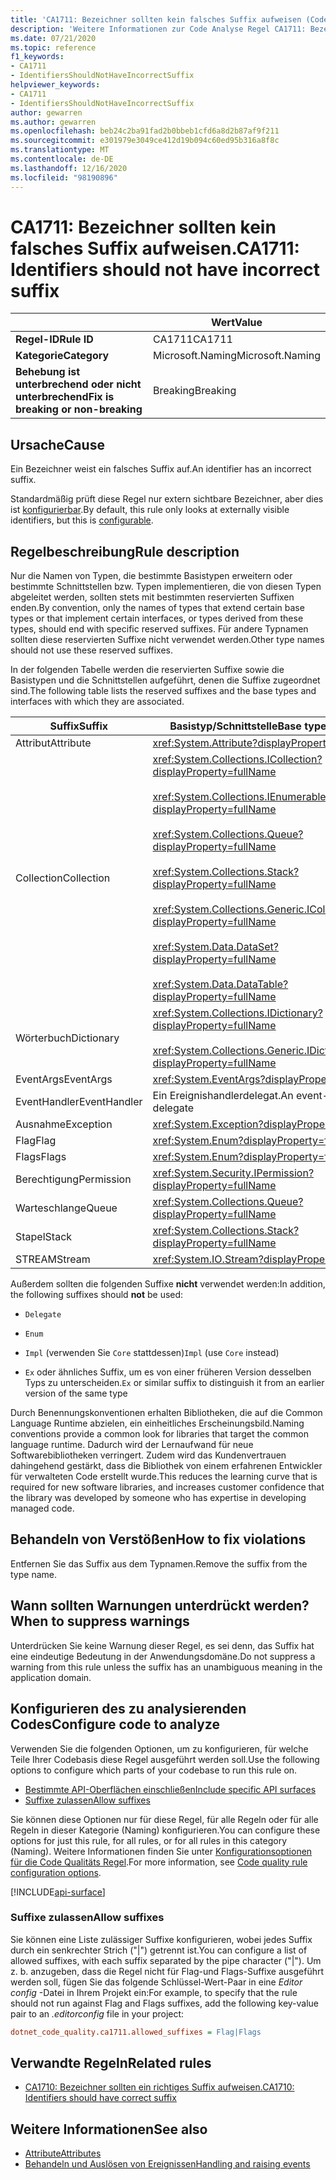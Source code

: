 ```yaml
---
title: 'CA1711: Bezeichner sollten kein falsches Suffix aufweisen (Code Analyse)'
description: 'Weitere Informationen zur Code Analyse Regel CA1711: Bezeichner sollten kein falsches Suffix aufweisen'
ms.date: 07/21/2020
ms.topic: reference
f1_keywords:
- CA1711
- IdentifiersShouldNotHaveIncorrectSuffix
helpviewer_keywords:
- CA1711
- IdentifiersShouldNotHaveIncorrectSuffix
author: gewarren
ms.author: gewarren
ms.openlocfilehash: beb24c2ba91fad2b0bbeb1cfd6a8d2b87af9f211
ms.sourcegitcommit: e301979e3049ce412d19b094c60ed95b316a8f8c
ms.translationtype: MT
ms.contentlocale: de-DE
ms.lasthandoff: 12/16/2020
ms.locfileid: "98190896"
---
```

# <a name="ca1711-identifiers-should-not-have-incorrect-suffix"></a><span data-ttu-id="16eec-103">CA1711: Bezeichner sollten kein falsches Suffix aufweisen.</span><span class="sxs-lookup"><span data-stu-id="16eec-103">CA1711: Identifiers should not have incorrect suffix</span></span>

| | <span data-ttu-id="16eec-104">Wert</span><span class="sxs-lookup"><span data-stu-id="16eec-104">Value</span></span> |
|-|-|
| <span data-ttu-id="16eec-105">**Regel-ID**</span><span class="sxs-lookup"><span data-stu-id="16eec-105">**Rule ID**</span></span> |<span data-ttu-id="16eec-106">CA1711</span><span class="sxs-lookup"><span data-stu-id="16eec-106">CA1711</span></span>|
| <span data-ttu-id="16eec-107">**Kategorie**</span><span class="sxs-lookup"><span data-stu-id="16eec-107">**Category**</span></span> |<span data-ttu-id="16eec-108">Microsoft.Naming</span><span class="sxs-lookup"><span data-stu-id="16eec-108">Microsoft.Naming</span></span>|
| <span data-ttu-id="16eec-109">**Behebung ist unterbrechend oder nicht unterbrechend**</span><span class="sxs-lookup"><span data-stu-id="16eec-109">**Fix is breaking or non-breaking**</span></span> |<span data-ttu-id="16eec-110">Breaking</span><span class="sxs-lookup"><span data-stu-id="16eec-110">Breaking</span></span>|

## <a name="cause"></a><span data-ttu-id="16eec-111">Ursache</span><span class="sxs-lookup"><span data-stu-id="16eec-111">Cause</span></span>

<span data-ttu-id="16eec-112">Ein Bezeichner weist ein falsches Suffix auf.</span><span class="sxs-lookup"><span data-stu-id="16eec-112">An identifier has an incorrect suffix.</span></span>

<span data-ttu-id="16eec-113">Standardmäßig prüft diese Regel nur extern sichtbare Bezeichner, aber dies ist [konfigurierbar](#configure-code-to-analyze).</span><span class="sxs-lookup"><span data-stu-id="16eec-113">By default, this rule only looks at externally visible identifiers, but this is [configurable](#configure-code-to-analyze).</span></span>

## <a name="rule-description"></a><span data-ttu-id="16eec-114">Regelbeschreibung</span><span class="sxs-lookup"><span data-stu-id="16eec-114">Rule description</span></span>

<span data-ttu-id="16eec-115">Nur die Namen von Typen, die bestimmte Basistypen erweitern oder bestimmte Schnittstellen bzw. Typen implementieren, die von diesen Typen abgeleitet werden, sollten stets mit bestimmten reservierten Suffixen enden.</span><span class="sxs-lookup"><span data-stu-id="16eec-115">By convention, only the names of types that extend certain base types or that implement certain interfaces, or types derived from these types, should end with specific reserved suffixes.</span></span> <span data-ttu-id="16eec-116">Für andere Typnamen sollten diese reservierten Suffixe nicht verwendet werden.</span><span class="sxs-lookup"><span data-stu-id="16eec-116">Other type names should not use these reserved suffixes.</span></span>

<span data-ttu-id="16eec-117">In der folgenden Tabelle werden die reservierten Suffixe sowie die Basistypen und die Schnittstellen aufgeführt, denen die Suffixe zugeordnet sind.</span><span class="sxs-lookup"><span data-stu-id="16eec-117">The following table lists the reserved suffixes and the base types and interfaces with which they are associated.</span></span>

|<span data-ttu-id="16eec-118">Suffix</span><span class="sxs-lookup"><span data-stu-id="16eec-118">Suffix</span></span>|<span data-ttu-id="16eec-119">Basistyp/Schnittstelle</span><span class="sxs-lookup"><span data-stu-id="16eec-119">Base type/Interface</span></span>|
|------------|--------------------------|
|<span data-ttu-id="16eec-120">Attribut</span><span class="sxs-lookup"><span data-stu-id="16eec-120">Attribute</span></span>|<xref:System.Attribute?displayProperty=fullName>|
|<span data-ttu-id="16eec-121">Collection</span><span class="sxs-lookup"><span data-stu-id="16eec-121">Collection</span></span>|<xref:System.Collections.ICollection?displayProperty=fullName><br/><br/><xref:System.Collections.IEnumerable?displayProperty=fullName><br/><br/><xref:System.Collections.Queue?displayProperty=fullName><br/><br/><xref:System.Collections.Stack?displayProperty=fullName><br/><br/><xref:System.Collections.Generic.ICollection%601?displayProperty=fullName><br/><br/><xref:System.Data.DataSet?displayProperty=fullName><br/><br/><xref:System.Data.DataTable?displayProperty=fullName>|
|<span data-ttu-id="16eec-122">Wörterbuch</span><span class="sxs-lookup"><span data-stu-id="16eec-122">Dictionary</span></span>|<xref:System.Collections.IDictionary?displayProperty=fullName><br/><br/><xref:System.Collections.Generic.IDictionary%602?displayProperty=fullName>|
|<span data-ttu-id="16eec-123">EventArgs</span><span class="sxs-lookup"><span data-stu-id="16eec-123">EventArgs</span></span>|<xref:System.EventArgs?displayProperty=fullName>|
|<span data-ttu-id="16eec-124">EventHandler</span><span class="sxs-lookup"><span data-stu-id="16eec-124">EventHandler</span></span>|<span data-ttu-id="16eec-125">Ein Ereignishandlerdelegat.</span><span class="sxs-lookup"><span data-stu-id="16eec-125">An event-handler delegate</span></span>|
|<span data-ttu-id="16eec-126">Ausnahme</span><span class="sxs-lookup"><span data-stu-id="16eec-126">Exception</span></span>|<xref:System.Exception?displayProperty=fullName>|
|<span data-ttu-id="16eec-127">Flag</span><span class="sxs-lookup"><span data-stu-id="16eec-127">Flag</span></span>|<xref:System.Enum?displayProperty=fullName>|
|<span data-ttu-id="16eec-128">Flags</span><span class="sxs-lookup"><span data-stu-id="16eec-128">Flags</span></span>|<xref:System.Enum?displayProperty=fullName>|
|<span data-ttu-id="16eec-129">Berechtigung</span><span class="sxs-lookup"><span data-stu-id="16eec-129">Permission</span></span>|<xref:System.Security.IPermission?displayProperty=fullName>|
|<span data-ttu-id="16eec-130">Warteschlange</span><span class="sxs-lookup"><span data-stu-id="16eec-130">Queue</span></span>|<xref:System.Collections.Queue?displayProperty=fullName>|
|<span data-ttu-id="16eec-131">Stapel</span><span class="sxs-lookup"><span data-stu-id="16eec-131">Stack</span></span>|<xref:System.Collections.Stack?displayProperty=fullName>|
|<span data-ttu-id="16eec-132">STREAM</span><span class="sxs-lookup"><span data-stu-id="16eec-132">Stream</span></span>|<xref:System.IO.Stream?displayProperty=fullName>|

<span data-ttu-id="16eec-133">Außerdem sollten die folgenden Suffixe **nicht** verwendet werden:</span><span class="sxs-lookup"><span data-stu-id="16eec-133">In addition, the following suffixes should **not** be used:</span></span>

- `Delegate`

- `Enum`

- <span data-ttu-id="16eec-134">`Impl` (verwenden Sie `Core` stattdessen)</span><span class="sxs-lookup"><span data-stu-id="16eec-134">`Impl` (use `Core` instead)</span></span>

- <span data-ttu-id="16eec-135">`Ex` oder ähnliches Suffix, um es von einer früheren Version desselben Typs zu unterscheiden.</span><span class="sxs-lookup"><span data-stu-id="16eec-135">`Ex` or similar suffix to distinguish it from an earlier version of the same type</span></span>

<span data-ttu-id="16eec-136">Durch Benennungskonventionen erhalten Bibliotheken, die auf die Common Language Runtime abzielen, ein einheitliches Erscheinungsbild.</span><span class="sxs-lookup"><span data-stu-id="16eec-136">Naming conventions provide a common look for libraries that target the common language runtime.</span></span> <span data-ttu-id="16eec-137">Dadurch wird der Lernaufwand für neue Softwarebibliotheken verringert. Zudem wird das Kundenvertrauen dahingehend gestärkt, dass die Bibliothek von einem erfahrenen Entwickler für verwalteten Code erstellt wurde.</span><span class="sxs-lookup"><span data-stu-id="16eec-137">This reduces the learning curve that is required for new software libraries, and increases customer confidence that the library was developed by someone who has expertise in developing managed code.</span></span>

## <a name="how-to-fix-violations"></a><span data-ttu-id="16eec-138">Behandeln von Verstößen</span><span class="sxs-lookup"><span data-stu-id="16eec-138">How to fix violations</span></span>

<span data-ttu-id="16eec-139">Entfernen Sie das Suffix aus dem Typnamen.</span><span class="sxs-lookup"><span data-stu-id="16eec-139">Remove the suffix from the type name.</span></span>

## <a name="when-to-suppress-warnings"></a><span data-ttu-id="16eec-140">Wann sollten Warnungen unterdrückt werden?</span><span class="sxs-lookup"><span data-stu-id="16eec-140">When to suppress warnings</span></span>

<span data-ttu-id="16eec-141">Unterdrücken Sie keine Warnung dieser Regel, es sei denn, das Suffix hat eine eindeutige Bedeutung in der Anwendungsdomäne.</span><span class="sxs-lookup"><span data-stu-id="16eec-141">Do not suppress a warning from this rule unless the suffix has an unambiguous meaning in the application domain.</span></span>

## <a name="configure-code-to-analyze"></a><span data-ttu-id="16eec-142">Konfigurieren des zu analysierenden Codes</span><span class="sxs-lookup"><span data-stu-id="16eec-142">Configure code to analyze</span></span>

<span data-ttu-id="16eec-143">Verwenden Sie die folgenden Optionen, um zu konfigurieren, für welche Teile Ihrer Codebasis diese Regel ausgeführt werden soll.</span><span class="sxs-lookup"><span data-stu-id="16eec-143">Use the following options to configure which parts of your codebase to run this rule on.</span></span>

- [<span data-ttu-id="16eec-144">Bestimmte API-Oberflächen einschließen</span><span class="sxs-lookup"><span data-stu-id="16eec-144">Include specific API surfaces</span></span>](#include-specific-api-surfaces)
- [<span data-ttu-id="16eec-145">Suffixe zulassen</span><span class="sxs-lookup"><span data-stu-id="16eec-145">Allow suffixes</span></span>](#allow-suffixes)

<span data-ttu-id="16eec-146">Sie können diese Optionen nur für diese Regel, für alle Regeln oder für alle Regeln in dieser Kategorie (Naming) konfigurieren.</span><span class="sxs-lookup"><span data-stu-id="16eec-146">You can configure these options for just this rule, for all rules, or for all rules in this category (Naming).</span></span> <span data-ttu-id="16eec-147">Weitere Informationen finden Sie unter [Konfigurationsoptionen für die Code Qualitäts Regel](../code-quality-rule-options.md).</span><span class="sxs-lookup"><span data-stu-id="16eec-147">For more information, see [Code quality rule configuration options](../code-quality-rule-options.md).</span></span>

[!INCLUDE[api-surface](~/includes/code-analysis/api-surface.md)]

### <a name="allow-suffixes"></a><span data-ttu-id="16eec-148">Suffixe zulassen</span><span class="sxs-lookup"><span data-stu-id="16eec-148">Allow suffixes</span></span>

<span data-ttu-id="16eec-149">Sie können eine Liste zulässiger Suffixe konfigurieren, wobei jedes Suffix durch ein senkrechter Strich ("|") getrennt ist.</span><span class="sxs-lookup"><span data-stu-id="16eec-149">You can configure a list of allowed suffixes, with each suffix separated by the pipe character ("|").</span></span> <span data-ttu-id="16eec-150">Um z. b. anzugeben, dass die Regel nicht für Flag-und Flags-Suffixe ausgeführt werden soll, fügen Sie das folgende Schlüssel-Wert-Paar in eine *Editor config* -Datei in Ihrem Projekt ein:</span><span class="sxs-lookup"><span data-stu-id="16eec-150">For example, to specify that the rule should not run against Flag and Flags suffixes, add the following key-value pair to an *.editorconfig* file in your project:</span></span>

```ini
dotnet_code_quality.ca1711.allowed_suffixes = Flag|Flags
```

## <a name="related-rules"></a><span data-ttu-id="16eec-151">Verwandte Regeln</span><span class="sxs-lookup"><span data-stu-id="16eec-151">Related rules</span></span>

- [<span data-ttu-id="16eec-152">CA1710: Bezeichner sollten ein richtiges Suffix aufweisen.</span><span class="sxs-lookup"><span data-stu-id="16eec-152">CA1710: Identifiers should have correct suffix</span></span>](ca1710.md)

## <a name="see-also"></a><span data-ttu-id="16eec-153">Weitere Informationen</span><span class="sxs-lookup"><span data-stu-id="16eec-153">See also</span></span>

- [<span data-ttu-id="16eec-154">Attribute</span><span class="sxs-lookup"><span data-stu-id="16eec-154">Attributes</span></span>](../../../standard/design-guidelines/attributes.md)
- [<span data-ttu-id="16eec-155">Behandeln und Auslösen von Ereignissen</span><span class="sxs-lookup"><span data-stu-id="16eec-155">Handling and raising events</span></span>](../../../standard/events/index.md)
